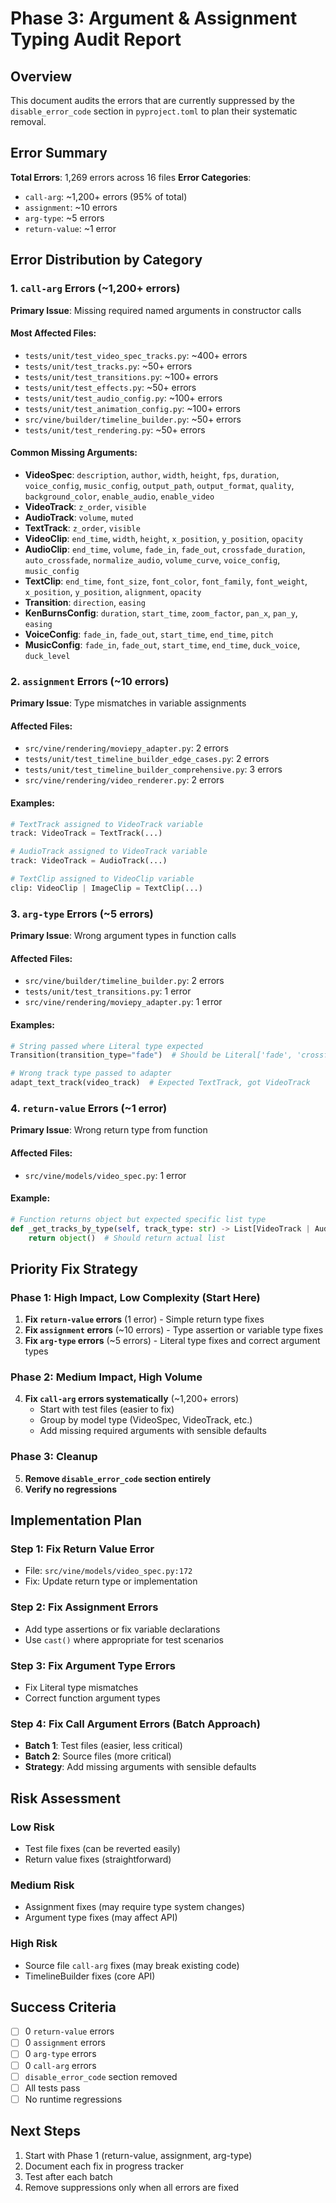 # Phase 3: Argument & Assignment Typing Audit Report

## Overview
This document audits the errors that are currently suppressed by the `disable_error_code` section in `pyproject.toml` to plan their systematic removal.

## Error Summary

**Total Errors**: 1,269 errors across 16 files
**Error Categories**:
- `call-arg`: ~1,200+ errors (95% of total)
- `assignment`: ~10 errors
- `arg-type`: ~5 errors
- `return-value`: ~1 error

## Error Distribution by Category

### 1. `call-arg` Errors (~1,200+ errors)

**Primary Issue**: Missing required named arguments in constructor calls

#### Most Affected Files:
- `tests/unit/test_video_spec_tracks.py`: ~400+ errors
- `tests/unit/test_tracks.py`: ~50+ errors
- `tests/unit/test_transitions.py`: ~100+ errors
- `tests/unit/test_effects.py`: ~50+ errors
- `tests/unit/test_audio_config.py`: ~100+ errors
- `tests/unit/test_animation_config.py`: ~100+ errors
- `src/vine/builder/timeline_builder.py`: ~50+ errors
- `tests/unit/test_rendering.py`: ~50+ errors

#### Common Missing Arguments:
- **VideoSpec**: `description`, `author`, `width`, `height`, `fps`, `duration`, `voice_config`, `music_config`, `output_path`, `output_format`, `quality`, `background_color`, `enable_audio`, `enable_video`
- **VideoTrack**: `z_order`, `visible`
- **AudioTrack**: `volume`, `muted`
- **TextTrack**: `z_order`, `visible`
- **VideoClip**: `end_time`, `width`, `height`, `x_position`, `y_position`, `opacity`
- **AudioClip**: `end_time`, `volume`, `fade_in`, `fade_out`, `crossfade_duration`, `auto_crossfade`, `normalize_audio`, `volume_curve`, `voice_config`, `music_config`
- **TextClip**: `end_time`, `font_size`, `font_color`, `font_family`, `font_weight`, `x_position`, `y_position`, `alignment`, `opacity`
- **Transition**: `direction`, `easing`
- **KenBurnsConfig**: `duration`, `start_time`, `zoom_factor`, `pan_x`, `pan_y`, `easing`
- **VoiceConfig**: `fade_in`, `fade_out`, `start_time`, `end_time`, `pitch`
- **MusicConfig**: `fade_in`, `fade_out`, `start_time`, `end_time`, `duck_voice`, `duck_level`

### 2. `assignment` Errors (~10 errors)

**Primary Issue**: Type mismatches in variable assignments

#### Affected Files:
- `src/vine/rendering/moviepy_adapter.py`: 2 errors
- `tests/unit/test_timeline_builder_edge_cases.py`: 2 errors
- `tests/unit/test_timeline_builder_comprehensive.py`: 3 errors
- `src/vine/rendering/video_renderer.py`: 2 errors

#### Examples:
```python
# TextTrack assigned to VideoTrack variable
track: VideoTrack = TextTrack(...)

# AudioTrack assigned to VideoTrack variable
track: VideoTrack = AudioTrack(...)

# TextClip assigned to VideoClip variable
clip: VideoClip | ImageClip = TextClip(...)
```

### 3. `arg-type` Errors (~5 errors)

**Primary Issue**: Wrong argument types in function calls

#### Affected Files:
- `src/vine/builder/timeline_builder.py`: 2 errors
- `tests/unit/test_transitions.py`: 1 error
- `src/vine/rendering/moviepy_adapter.py`: 1 error

#### Examples:
```python
# String passed where Literal type expected
Transition(transition_type="fade")  # Should be Literal['fade', 'crossfade', ...]

# Wrong track type passed to adapter
adapt_text_track(video_track)  # Expected TextTrack, got VideoTrack
```

### 4. `return-value` Errors (~1 error)

**Primary Issue**: Wrong return type from function

#### Affected Files:
- `src/vine/models/video_spec.py`: 1 error

#### Example:
```python
# Function returns object but expected specific list type
def _get_tracks_by_type(self, track_type: str) -> List[VideoTrack | AudioTrack | TextTrack]:
    return object()  # Should return actual list
```

## Priority Fix Strategy

### Phase 1: High Impact, Low Complexity (Start Here)
1. **Fix `return-value` errors** (1 error) - Simple return type fixes
2. **Fix `assignment` errors** (~10 errors) - Type assertion or variable type fixes
3. **Fix `arg-type` errors** (~5 errors) - Literal type fixes and correct argument types

### Phase 2: Medium Impact, High Volume
4. **Fix `call-arg` errors systematically** (~1,200+ errors)
   - Start with test files (easier to fix)
   - Group by model type (VideoSpec, VideoTrack, etc.)
   - Add missing required arguments with sensible defaults

### Phase 3: Cleanup
5. **Remove `disable_error_code` section entirely**
6. **Verify no regressions**

## Implementation Plan

### Step 1: Fix Return Value Error
- File: `src/vine/models/video_spec.py:172`
- Fix: Update return type or implementation

### Step 2: Fix Assignment Errors
- Add type assertions or fix variable declarations
- Use `cast()` where appropriate for test scenarios

### Step 3: Fix Argument Type Errors
- Fix Literal type mismatches
- Correct function argument types

### Step 4: Fix Call Argument Errors (Batch Approach)
- **Batch 1**: Test files (easier, less critical)
- **Batch 2**: Source files (more critical)
- **Strategy**: Add missing arguments with sensible defaults

## Risk Assessment

### Low Risk
- Test file fixes (can be reverted easily)
- Return value fixes (straightforward)

### Medium Risk
- Assignment fixes (may require type system changes)
- Argument type fixes (may affect API)

### High Risk
- Source file `call-arg` fixes (may break existing code)
- TimelineBuilder fixes (core API)

## Success Criteria

- [ ] 0 `return-value` errors
- [ ] 0 `assignment` errors
- [ ] 0 `arg-type` errors
- [ ] 0 `call-arg` errors
- [ ] `disable_error_code` section removed
- [ ] All tests pass
- [ ] No runtime regressions

## Next Steps

1. Start with Phase 1 (return-value, assignment, arg-type)
2. Document each fix in progress tracker
3. Test after each batch
4. Remove suppressions only when all errors are fixed

